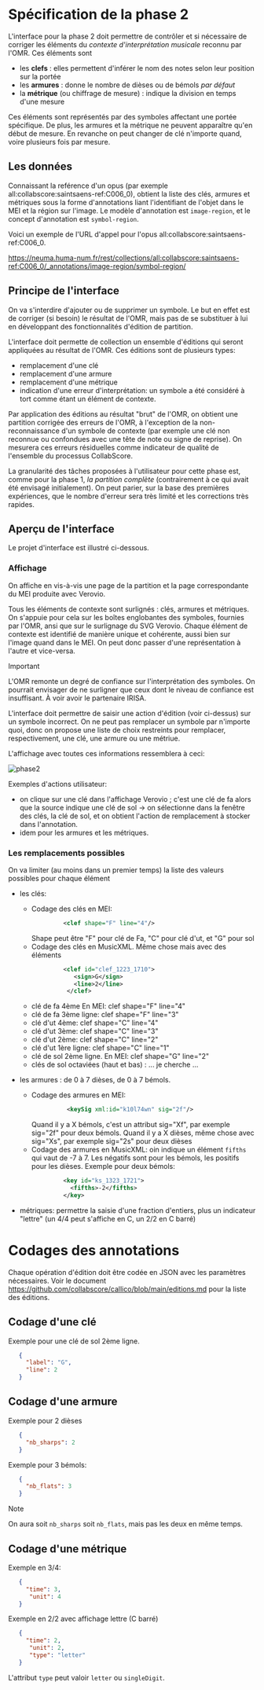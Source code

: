 # Spécification de la phase 2

L'interface pour la phase 2 doit permettre de contrôler et si nécessaire de corriger les éléments du *contexte d'interprétation musicale* 
reconnu par l'OMR. Ces éléments sont

 - les **clefs** : elles permettent d'inférer le nom des notes selon leur position sur la portée
 - les **armures** : donne le nombre de dièses ou de bémols *par défaut*
 - la **métrique** (ou chiffrage de mesure) : indique la division en temps d'une mesure

Ces éléments sont représentés par des symboles affectant une portée spécifique. De plus, les armures et la métrique ne peuvent apparaître qu'en 
début de mesure. En revanche on peut changer de clé n'importe quand, voire plusieurs fois par mesure.

## Les données

Connaissant la reférence d'un opus (par exemple all:collabscore:saintsaens-ref:C006_0), obtient la liste des clés, armures et métriques sous la forme d'annotations liant l'identifiant de l'objet dans le MEI et la région sur l'image. Le modèle d'annotation est ``image-region``, et le concept d'annotation est ``symbol-region``.

Voici un exemple de l'URL d'appel pour l'opus all:collabscore:saintsaens-ref:C006_0.

https://neuma.huma-num.fr/rest/collections/all:collabscore:saintsaens-ref:C006_0/_annotations/image-region/symbol-region/

## Principe de l'interface

On va s'interdire d'ajouter ou de supprimer un symbole. Le but en effet est de corriger (si besoin) le résultat de l'OMR, mais pas
de se substituer à lui en développant des fonctionnalités d'édition de partition. 

L'interface doit permette de collection un ensemble d'éditions qui seront appliquées au résultat de l'OMR. Ces éditions sont de plusieurs
types:

  - remplacement d'une clé
  - remplacement d'une armure
  - remplacement d'une métrique
  - indication d'une erreur d'interprétation: un symbole a été considéré à tort comme étant un élément de contexte.

Par application des éditions au résultat "brut" de l'OMR, on obtient une partition corrigée des erreurs de l'OMR, à l'exception de
la non-reconnaissance d'un symbole de contexte (par exemple une clé non reconnue ou confondues avec une tête de note ou signe de reprise). On mesurera ces erreurs résiduelles comme indicateur de qualité de l'ensemble du processus CollabScore.

La granularité des tâches proposées à l'utilisateur pour cette phase est, comme pour la phase 1, *la partition complète* (contrairement à ce qui avait été envisagé initialement). On peut parier, sur la base des premières expériences, que le nombre d'erreur sera très limité et les corrections très rapides.

## Aperçu de l'interface

Le projet d'interface est illustré ci-dessous. 

### Affichage 

On affiche en vis-à-vis une page de la partition et la page correspondante du MEI
produite avec Verovio.

Tous les éléments de contexte sont surlignés : clés, armures et métriques. On s'appuie pour cela sur les boîtes englobantes des symboles, fournies par l'OMR, ansi que sur le surlignage du SVG Verovio. Chaque élément de contexte est identifié de manière unique et cohérente, aussi bien sur l'image quand dans le MEI. On peut donc passer d'une représentation à l'autre et vice-versa.

> [!IMPORTANT]  
> L'OMR remonte un degré de confiance sur l'interprétation des symboles. On pourrait envisager de ne surligner que ceux dont
> le niveau de confiance est insuffisant. À voir avoir le partenaire IRISA. 

L'interface doit permettre de saisir une action d'édition (voir ci-dessus) sur un symbole incorrect. On ne peut pas remplacer 
un symbole par n'importe quoi, donc on propose une liste de choix restreints pour remplacer, respectivement, une clé, une armure ou une métriue.

L'affichage avec toutes ces informations ressemblera à ceci:

![phase2](https://github.com/user-attachments/assets/6c29be10-ad2f-4cc5-bb72-eaa84d81cfb9)

Exemples d'actions utilisateur:

 - on clique sur une clé dans l'affichage Verovio ; c'est une clé de fa alors que la source indique une clé de sol -> on sélectionne dans la fenêtre des clés, la clé de sol, et on obtient l'action de remplacement à stocker dans l'annotation.
 - idem pour les armures et les métriques.

### Les remplacements possibles

On va limiter (au moins dans un premier temps) la liste des valeurs possibles pour chaque élément

 - les clés:
     - Codage des clés en MEI:
       ```xml
                <clef shape="F" line="4"/>
       ```
       Shape peut être "F" pour clé de Fa, "C" pour clé d'ut, et "G" pour sol
     - Codage des clés en MusicXML. Même chose mais avec des éléments
       ```xml
                <clef id="clef_1223_1710">
                   <sign>G</sign>
                   <line>2</line>
                 </clef>
        ```
     - clé de fa 4ème  En MEI:   clef shape="F" line="4" 
     - clé de fa 3ème ligne:  clef shape="F" line="3" 
     - clé d'ut 4ème: clef shape="C" line="4" 
     - clé d'ut 3ème: clef shape="C" line="3" 
     - clé d'ut 2ème: clef shape="C" line="2" 
     - clé d'ut 1ère ligne:  clef shape="C" line="1" 
     - clé de sol 2ème ligne. En MEI:   clef shape="G" line="2" 
     - clés de sol octaviées (haut et bas) : ... je cherche ...


 - les armures : de 0 à 7 dièses, de 0 à 7 bémols.
   - Codage des armures en MEI:
     ```xml
               <keySig xml:id="k10l74wn" sig="2f"/>
     ``` 
     Quand il y a X bémols, c'est un attribut sig="Xf", par exemple  sig="2f"
     pour deux bémols. Quand il y a X dièses, même chose avec sig="Xs",
     par exemple  sig="2s" pour deux dièses
   - Codage des armures en MusicXML: oin indique un élément ``fifths``
     qui vaut de -7 à 7. Les négatifs sont pour les bémols, les positifs
     pour les dièses. Exemple pour deux bémols:
     ```xml
              <key id="ks_1323_1721">
                <fifths>-2</fifths>
              </key>
     ```        
 - métriques: permettre la saisie d'une fraction d'entiers, plus un indicateur "lettre" (un 4/4 peut s'affiche en C, un 2/2 en C barré)

# Codages des annotations

Chaque opération d'édition doit être codée en JSON avec les paramètres nécessaires. Voir le document https://github.com/collabscore/callico/blob/main/editions.md pour la liste des éditions.


## Codage d'une clé

Exemple pour une clé de sol 2ème ligne.

```json
   {
     "label": "G",
     "line": 2
   }
```

## Codage d'une armure

Exemple pour 2 dièses

```json
   {
     "nb_sharps": 2
   }
```

Exemple pour 3 bémols:

```json
   {
     "nb_flats": 3
   }
```

> [!NOTE]  
> On aura soit ``nb_sharps`` soit ``nb_flats``, mais pas les deux en même temps.

## Codage d'une métrique

Exemple en 3/4:

```json
   {
     "time": 3,
      "unit": 4
   }
```

Exemple en 2/2 avec affichage lettre (C barré)

```json
   {
     "time": 2,
      "unit": 2,
      "type": "letter"
   }
```
L'attribut ``type`` peut valoir ``letter`` ou ``singleDigit``.



